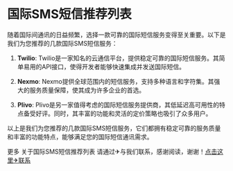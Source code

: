 # 国际SMS短信推荐列表

随着国际间通讯的日益频繁，选择一款可靠的国际短信服务变得至关重要。以下是我们为您推荐的几款国际SMS短信服务：

1. **Twilio**: Twilio是一家知名的云通信平台，提供稳定可靠的国际短信服务。其简单易用的API接口，使得开发者能够快速集成并发送国际短信。

2. **Nexmo**: Nexmo提供全球范围内的短信服务，支持多种语言和字符集。其强大的服务质量保障，使其成为许多企业的首选。

3. **Plivo**: Plivo是另一家值得考虑的国际短信服务提供商，其低延迟高可用性的特点备受好评。同时，其丰富的功能和灵活的定价策略也吸引了众多用户。

以上是我们为您推荐的几款国际SMS短信服务，它们都拥有稳定可靠的服务质量和丰富的功能特点，能够满足您的国际短信通讯需求。

更多 关于国际SMS短信推荐列表 请通过✈与我们联系，感谢阅读，谢谢！[点击这里✈联系](https://google.com)